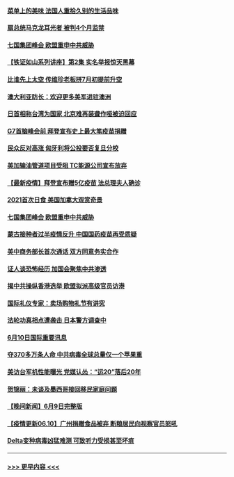 #### [菜单上的美味 法国人重拾久别的生活品味](../pages/prog202/a103139911.md?t=06110801) 
#### [扇总统马克龙耳光者 被判4个月监禁](../pages/prog202/a103139913.md?t=06110801) 
#### [七国集团峰会 欧盟重申中共威胁](../pages/prog202/a103139928.md?t=06110801) 
#### [【铁证如山系列讲座】第2集 实名举报惊天黑幕](../pages/prog202/a103139907.md?t=06110801) 
#### [比谁先上太空 传维珍老板拼7月初提前升空](../pages/prog202/a103139903.md?t=06110801) 
#### [澳大利亚防长：欢迎更多美军进驻澳洲](../pages/prog202/a103139894.md?t=06110801) 
#### [日首相称台湾为国家 北京难再装聋作哑被迫回应](../pages/prog202/a103139828.md?t=06110801) 
#### [G7首脑峰会前 拜登宣布史上最大笔疫苗捐赠](../pages/prog202/a103139878.md?t=06110801) 
#### [民众反对高涨 匈牙利将公投要否复旦分校](../pages/prog202/a103139870.md?t=06110801) 
#### [美加输油管道项目受阻 TC能源公司宣布放弃](../pages/prog202/a103139729.md?t=06110801) 
#### [【最新疫情】拜登宣布赠5亿疫苗 法总理夫人确诊](../pages/prog202/a103139723.md?t=06110801) 
#### [2021首次日食 美国加拿大观赏奇景](../pages/prog202/a103139736.md?t=06110801) 
#### [七国集团峰会 欧盟重申中共威胁](../pages/prog202/a103139685.md?t=06110801) 
#### [蒙古接种者过半疫情反升 中国国药疫苗再受质疑](../pages/prog202/a103139606.md?t=06110801) 
#### [美中商务部长首次通话 双方同意务实合作](../pages/prog202/a103139637.md?t=06110801) 
#### [证人谈恐怖经历 加国会聚焦中共渗透](../pages/prog202/a103139625.md?t=06110801) 
#### [揭中共操纵香港选举 欧盟拟派高级官员访港](../pages/prog202/a103139484.md?t=06110801) 
#### [国际礼仪专家：卖场购物礼节有讲究](../pages/prog202/a103139433.md?t=06110801) 
#### [法轮功真相点遭袭击 日本警方调查中](../pages/prog202/a103139422.md?t=06110801) 
#### [6月10日国际重要讯息](../pages/prog202/a103139420.md?t=06110801) 
#### [夺370多万条人命 中共病毒全球总量仅一个苹果重](../pages/prog202/a103139407.md?t=06110801) 
#### [美访台军机性能曝光 党媒认怂：“运20”落后20年](../pages/prog202/a103139349.md?t=06110801) 
#### [贺锦丽：未谈及墨西哥接回移民家庭问题](../pages/prog202/a103138997.md?t=06110801) 
#### [【晚间新闻】6月9日完整版](../pages/prog202/a103139203.md?t=06110801) 
#### [【疫情更新06.10】广州捐赠食品被弃 断粮居民向视察官员怒吼](../pages/prog202/a103133785.md?t=06110801) 
#### [Delta变种病毒凶猛难测 可致听力受损甚至坏疽](../pages/prog202/a103138690.md?t=06110801) 

----
#### [ >>> 更早内容 <<< ](../indexes/prog202-earlier.md)
